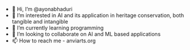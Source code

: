 - 👋 Hi, I’m @ayonabhaduri
- 👀 I’m interested in AI and its application in heritage conservation, both tangible and intangible
- 🌱 I’m currently learning programming
- 💞️ I’m looking to collaborate on AI and ML based applications 
- 📫 How to reach me - anviarts.org

<!---
ayonabhaduri/ayonabhaduri is a ✨ special ✨ repository because its `README.md` (this file) appears on your GitHub profile.
You can click the Preview link to take a look at your changes.
--->
